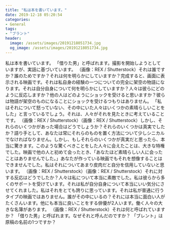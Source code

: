```yaml
---
title: "私は本を書いています。"
date: 2019-12-18 05:20:54
categories:
- General
tags:
- "ブラント"
header:
  image: /assets/images/20191218051734.jpg
  og_image: /assets/images/20191218051734.jpg
---
```


私は本を書いています。 「借りた男」と呼ばれます。撮影を開始しようとしていますが、実話に基づいています。 （画像：REX / Shutterstock）それは誰ですか？誰のためですか？それは何を明らかにしていますか？完成すると、画面に表示される映画です。それは私自身の経験の一つについての完全に架空の物語になります。それは自分自身について何を明らかにしていますか？人々は彼らにどのように反応しますか？他の人はどのようにショックを受けると思いますか？彼らは物語が架空のものになることにショックを受けるつもりはありません。 「私はそれについて怒っていない、その中にいた人々はいくつかの素晴らしいことをした」と言っているでしょう。それは、人々がそれを見たときに考えていることです。 （画像：REX / Shutterstock）（画像：REX / Shutterstock）しかし、それらのいくつかがあった場合はどうでしょうか？それらのいくつかは真実でしたか？語り手として、あなたは常にそれらのものを置く方法について少しシニカルでなければなりません。しかし、もしそれらのいくつかが真実だと思ったら、本当に驚きます。このような驚くべきことをした人々に会えたことは、大きな特権でした。映画で他の人と初めて会ったとき、「あなたほど素晴らしい人に会ったことはありませんでした。」あなたが作っている映画でもそれを想像することはできませんでした。私はそれについてあまり皮肉だと自分を信用していないと思います。 （画像：REX / Shutterstock）（画像：REX / Shutterstock）それに対する反応はどうでしたか？人々は私について本当に素敵でした。私は彼らから多くのサポートを受けています。それは私が自分自身について本当にいい気分にさせてくれました。私はそれをとても誇りに思っています。それは私が普通に行うタイプの映画ではありません。誰がその中にいるの？それには本当に面白い人がたくさんいます。他にも本当に良いことをする俳優が2人います。働く人々の大きな名簿があります。 （画像：REX / Shutterstock）それは何と呼ばれていますか？ 「借りた男」と呼ばれます。なぜそれと呼んだのですか？ 「ブレント」は原稿の名前の1つですか？
